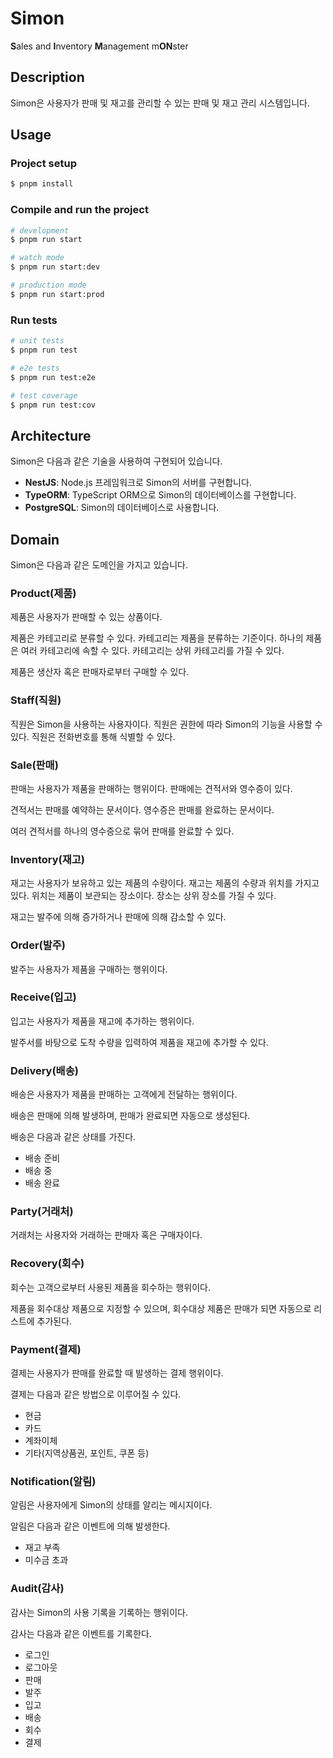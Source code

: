 # Simon

**S**ales and **I**nventory **M**anagement m**ON**ster

## Description

Simon은 사용자가 판매 및 재고를 관리할 수 있는 판매 및 재고 관리 시스템입니다.

## Usage

### Project setup

```bash
$ pnpm install
```

### Compile and run the project

```bash
# development
$ pnpm run start

# watch mode
$ pnpm run start:dev

# production mode
$ pnpm run start:prod
```

### Run tests

```bash
# unit tests
$ pnpm run test

# e2e tests
$ pnpm run test:e2e

# test coverage
$ pnpm run test:cov
```

## Architecture

Simon은 다음과 같은 기술을 사용하여 구현되어 있습니다.

- **NestJS**: Node.js 프레임워크로 Simon의 서버를 구현합니다.
- **TypeORM**: TypeScript ORM으로 Simon의 데이터베이스를 구현합니다.
- **PostgreSQL**: Simon의 데이터베이스로 사용합니다.

## Domain

Simon은 다음과 같은 도메인을 가지고 있습니다.

### Product(제품)

제품은 사용자가 판매할 수 있는 상품이다.

제품은 카테고리로 분류할 수 있다. 카테고리는 제품을 분류하는 기준이다. 하나의 제품은 여러 카테고리에 속할 수 있다. 카테고리는 상위 카테고리를 가질 수 있다.

제품은 생산자 혹은 판매자로부터 구매할 수 있다.

### Staff(직원)

직원은 Simon을 사용하는 사용자이다. 직원은 권한에 따라 Simon의 기능을 사용할 수 있다. 직원은 전화번호를 통해 식별할 수 있다.

### Sale(판매)

판매는 사용자가 제품을 판매하는 행위이다. 판매에는 견적서와 영수증이 있다.

견적서는 판매를 예약하는 문서이다. 영수증은 판매를 완료하는 문서이다.

여러 견적서를 하나의 영수증으로 묶어 판매를 완료할 수 있다.

### Inventory(재고)

재고는 사용자가 보유하고 있는 제품의 수량이다. 재고는 제품의 수량과 위치를 가지고 있다. 위치는 제품이 보관되는 장소이다. 장소는 상위 장소를 가질 수 있다.

재고는 발주에 의해 증가하거나 판매에 의해 감소할 수 있다.

### Order(발주)

발주는 사용자가 제품을 구매하는 행위이다.

### Receive(입고)

입고는 사용자가 제품을 재고에 추가하는 행위이다.

발주서를 바탕으로 도착 수량을 입력하여 제품을 재고에 추가할 수 있다.

### Delivery(배송)

배송은 사용자가 제품을 판매하는 고객에게 전달하는 행위이다.

배송은 판매에 의해 발생하며, 판매가 완료되면 자동으로 생성된다.

배송은 다음과 같은 상태를 가진다.

- 배송 준비
- 배송 중
- 배송 완료

### Party(거래처)

거래처는 사용자와 거래하는 판매자 혹은 구매자이다.

### Recovery(회수)

회수는 고객으로부터 사용된 제품을 회수하는 행위이다.

제품을 회수대상 제품으로 지정할 수 있으며, 회수대상 제품은 판매가 되면 자동으로 리스트에 추가된다.

### Payment(결제)

결제는 사용자가 판매를 완료할 때 발생하는 결제 행위이다.

결제는 다음과 같은 방법으로 이루어질 수 있다.

- 현금
- 카드
- 계좌이체
- 기타(지역상품권, 포인트, 쿠폰 등)

### Notification(알림)

알림은 사용자에게 Simon의 상태를 알리는 메시지이다.

알림은 다음과 같은 이벤트에 의해 발생한다.

- 재고 부족
- 미수금 초과

### Audit(감사)

감사는 Simon의 사용 기록을 기록하는 행위이다.

감사는 다음과 같은 이벤트를 기록한다.

- 로그인
- 로그아웃
- 판매
- 발주
- 입고
- 배송
- 회수
- 결제
